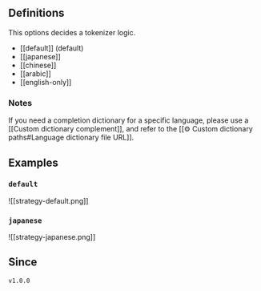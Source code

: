 ## Definitions

This options decides a tokenizer logic.

- [[default]] (default)
- [[japanese]]
- [[chinese]]
- [[arabic]]
- [[english-only]]

### Notes

 If you need a completion dictionary for a specific language, please use a [[Custom dictionary complement]], and refer to the [[⚙️ Custom dictionary paths#Language dictionary file URL]].

## Examples

### `default`

![[strategy-default.png]]

### `japanese`

![[strategy-japanese.png]]

## Since

`v1.0.0`

